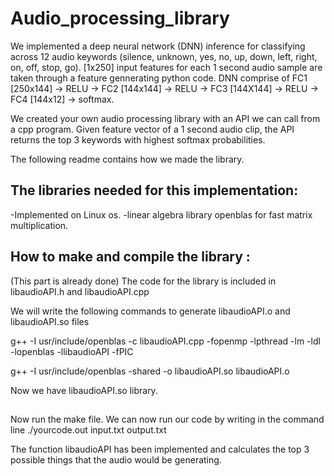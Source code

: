 # Audio_processing_library

We implemented a deep neural network (DNN) inference for classifying across 12 audio keywords (silence, unknown, yes, no, up, down, left, right, on, off, stop, go). [1x250] input features for each 1 second audio sample are taken through a feature gennerating python code. DNN comprise of FC1 [250x144] -> RELU -> FC2 [144x144] -> RELU -> FC3 [144X144] -> RELU -> FC4 [144x12] -> softmax.

We created your own audio processing library with an API we can call from a cpp program. Given feature vector of a 1 second audio clip, the API returns the top 3 keywords with highest softmax probabilities.

The following readme contains how we made the library.


## The libraries needed for this implementation:
-Implemented on Linux os.
-linear algebra library openblas for fast matrix multiplication.

## How to make and compile the library :
(This part is already done)
The code for the library is included in libaudioAPI.h and libaudioAPI.cpp

We will write the following commands to generate libaudioAPI.o and libaudioAPI.so files

g++ -I usr/include/openblas -c libaudioAPI.cpp -fopenmp -lpthread -lm -ldl -lopenblas -llibaudioAPI -fPIC

g++ -I usr/include/openblas -shared -o libaudioAPI.so libaudioAPI.o

Now we have libaudioAPI.so library.

## 
Now run the make file.
We can now run our code by writing in the command line
./yourcode.out input.txt output.txt

The function libaudioAPI has been implemented and calculates the top 3 possible things that the audio would
be generating.
